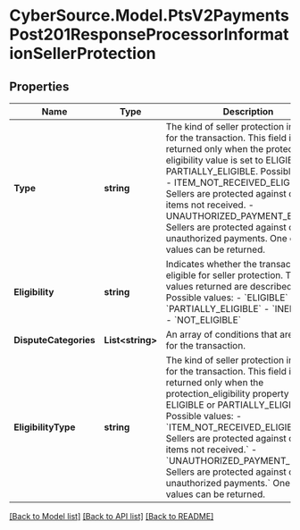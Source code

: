 # CyberSource.Model.PtsV2PaymentsPost201ResponseProcessorInformationSellerProtection
## Properties

Name | Type | Description | Notes
------------ | ------------- | ------------- | -------------
**Type** | **string** | The kind of seller protection in force for the transaction. This field is returned only when the protection eligibility value is set to ELIGIBLE or PARTIALLY_ELIGIBLE. Possible values - ITEM_NOT_RECEIVED_ELIGIBLE: Sellers are protected against claims for items not received. - UNAUTHORIZED_PAYMENT_ELIGIBLE: Sellers are protected against claims for unauthorized payments. One or both values can be returned.  | [optional] 
**Eligibility** | **string** | Indicates whether the transaction is eligible for seller protection. The values returned are described below. Possible values: - &#x60;ELIGIBLE&#x60; - &#x60;PARTIALLY_ELIGIBLE&#x60; - &#x60;INELIGIBLE&#x60; - &#x60;NOT_ELIGIBLE&#x60;  | [optional] 
**DisputeCategories** | **List&lt;string&gt;** | An array of conditions that are covered for the transaction.  | [optional] 
**EligibilityType** | **string** | The kind of seller protection in force for the transaction. This field is returned only when the protection_eligibility property is set to ELIGIBLE or PARTIALLY_ELIGIBLE. Possible values: - &#x60;ITEM_NOT_RECEIVED_ELIGIBLE: Sellers are protected against claims for items not received.&#x60; - &#x60;UNAUTHORIZED_PAYMENT_ELIGIBLE: Sellers are protected against claims for unauthorized payments.&#x60; One or both values can be returned.  | [optional] 

[[Back to Model list]](../README.md#documentation-for-models) [[Back to API list]](../README.md#documentation-for-api-endpoints) [[Back to README]](../README.md)

